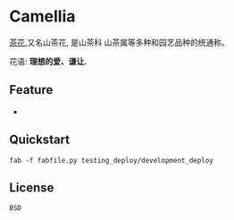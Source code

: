 # Camellia

[茶花](!https://baike.baidu.com/item/茶花/315158?fr=aladdin&fromid=5174&fromtitle=山茶花),又名山茶花, 是山茶科
山茶属等多种和园艺品种的统通称。

花语: __理想的爱、谦让.__


## Feature

*


## Quickstart

    fab -f fabfile.py testing_deploy/development_deploy


## License

    BSD